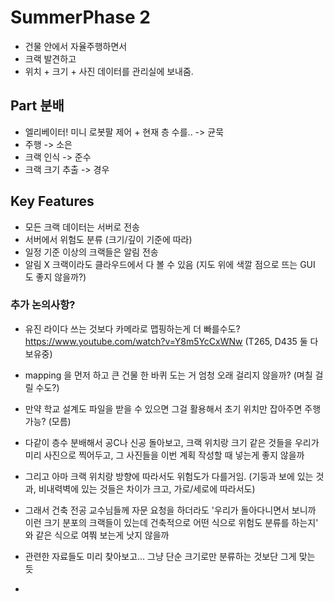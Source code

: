 # SummerPhase 2
- 건물 안에서 자율주행하면서
- 크랙 발견하고
- 위치 + 크기 + 사진 데이터를 관리실에 보내줌.

## Part 분배
  - 엘리베이터! 미니 로봇팔 제어 + 현재 층 수를.. -> 균묵
  - 주행 -> 소은
  - 크랙 인식 -> 준수
  - 크랙 크기 추출 -> 경우

## Key Features
  - 모든 크랙 데이터는 서버로 전송
  - 서버에서 위험도 분류 (크기/깊이 기준에 따라)
  - 일정 기준 이상의 크랙들은 알림 전송
  - 알림 X 크랙이라도 클라우드에서 다 볼 수 있음 (지도 위에 색깔 점으로 뜨는 GUI 도 좋지 않을까?)

### 추가 논의사항?
  - 유진 라이다 쓰는 것보다 카메라로 맵핑하는게 더 빠를수도? <https://www.youtube.com/watch?v=Y8m5YcCxWNw> (T265, D435 둘 다 보유중)
  - mapping 을 먼저 하고 큰 건물 한 바퀴 도는 거 엄청 오래 걸리지 않을까? (며칠 걸릴 수도?) 
  - 만약 학교 설계도 파일을 받을 수 있으면 그걸 활용해서 초기 위치만 잡아주면 주행 가능? (모름)

  - 다같이 층수 분배해서 공C나 신공 돌아보고, 크랙 위치랑 크기 같은 것들을 우리가 미리 사진으로 찍어두고, 그 사진들을 이번 계획 작성할 때 넣는게 좋지 않을까
  - 그리고 아마 크랙 위치랑 방향에 따라서도 위험도가 다를거임. (기둥과 보에 있는 것과, 비내력벽에 있는 것들은 차이가 크고, 가로/세로에 따라서도)
  - 그래서 건축 전공 교수님들께 자문 요청을 하더라도 '우리가 돌아다니면서 보니까 이런 크기 분포의 크랙들이 있는데 건축적으로 어떤 식으로 위험도 분류를 하는지' 와 같은 식으로 여쭤 보는게 낫지 않을까
  - 관련한 자료들도 미리 찾아보고... 그냥 단순 크기로만 분류하는 것보단 그게 맞는 듯

  - 
